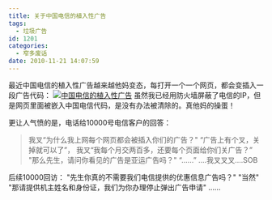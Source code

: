 ```yaml
---
title: 关于中国电信的植入性广告
tags:
  - 垃圾广告
id: 1201
categories:
  - 窄多废话
date: 2010-11-21 14:07:59
---
```


最近中国电信的植入性广告越来越他妈变态，每打开一个一个网页，都会变插入一段广告代码：
[![中国电信的植入性广告](http://i.imgur.com/ZfDQn.jpg)](http://i.imgur.com/ZfDQn.jpg)
虽然我已经用防火墙屏蔽了电信的IP，但是网页里面被嵌入中国电信代码，是没有办法被清除的。真他妈的操蛋！

更让人气愤的是，电话给10000号电信客户的回答：
> 我叉“为什么我上网每个网页都会被插入你们的广告？"
> “广告上有个叉，关掉就可以了”，
> 我叉“我每个月交两百多，还要每个页面给你们关广告？”
> "那么先生，请问你看见的广告是亚运广告吗？"
> “......”
....我叉叉叉....SOB

后续10000回访：
"先生你真的不需要我们电信提供的优惠信息广告吗？"
"当然"
"那请提供机主姓名和身份证，我们为你办理停止弹出广告申请"
......